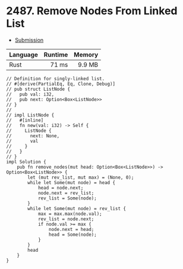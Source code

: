# 2487. Remove Nodes From Linked List
- [Submission](https://leetcode.com/submissions/detail/1251150281/)

| Language | Runtime | Memory |
| :-       |       -:|      -:|
| Rust | 71 ms | 9.9 MB |
```
// Definition for singly-linked list.
// #[derive(PartialEq, Eq, Clone, Debug)]
// pub struct ListNode {
//   pub val: i32,
//   pub next: Option<Box<ListNode>>
// }
// 
// impl ListNode {
//   #[inline]
//   fn new(val: i32) -> Self {
//     ListNode {
//       next: None,
//       val
//     }
//   }
// }
impl Solution {
    pub fn remove_nodes(mut head: Option<Box<ListNode>>) -> Option<Box<ListNode>> {
        let (mut rev_list, mut max) = (None, 0);
        while let Some(mut node) = head {
            head = node.next;
            node.next = rev_list;
            rev_list = Some(node);
        }
        while let Some(mut node) = rev_list {
            max = max.max(node.val);
            rev_list = node.next;
            if node.val >= max {
                node.next = head;
                head = Some(node);
            }
        }
        head
    }
}
```
